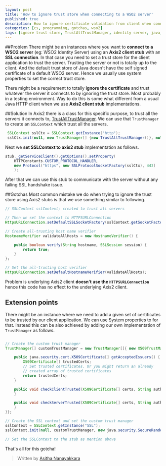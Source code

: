 ```yaml
---
layout: post
title: 'How to ignore trust store when connecting to a WSO2 server'
published: true
description: How to ignore certificate validation from client when connecting to WSO2 server via SSL using Axis2 client stub
categories: [cs, programming, gotchas, wso2]
tags: [ignore trust store, TrustAllTrustManager, identity server, java, axis2, WSO2, IS,]
---
```


##Problem
There might be an instances where you want to **connect to a WSO2 server** (eg: WSO2 Identity Server) using an **Axis2 client stub** with an **SSL connection**. In that case you need to set a trust store for the client application to trust the server. Trusting the server or not is totally up to the client. And the default trust store of Java doesn't have the self signed certificate of a default WSO2 server. Hence we usually use system properties to set the correct trust store.

There might be a requirement to totally **ignore the certificate** and trust whatever the server it connects to by ignoring the trust store. Most probably in a testing environment. Way to do this is some what different from a usual Java HTTP client when we use **Axis2 client stub** implementations.

##Solution
In Axis2 there is a class for this specific purpose, to trust all the servers it connects to, [TrustAllTrustManager](http://axis.apache.org/axis2/java/core/api/org/apache/axis2/java/security/TrustAllTrustManager.html). We can use that `TrustManager` to create an `SSLContext` which trust all the servers.

```java
 SSLContext sslCtx = SSLContext.getInstance("http");
 sslCtx.init(null, new TrustManager[] {new TrustAllTrustManager()}, null);
```

Next we **set SSLContext to axis2 stub** implementation as follows.

```java
stub._getServiceClient().getOptions().setProperty(
	HTTPConstants.CUSTOM_PROTOCOL_HANDLER,
	new Protocol("https", new SSLProtocolSocketFactory(sslCtx), 443)
	);

```

After that we can use this stub to communicate with the server without any failing SSL handshake issue.

##Gotchas
Most common mistake we do when trying to ignore the trust store using Axis2 stubs is that we use something similar to following.

```java
// SSLContext sslContext; created to trust all servers

// Then we set the context to HTTPSURLConnection
HttpsURLConnection.setDefaultSSLSocketFactory(sslContext.getSocketFactory());

// Create all-trusting host name verifier
HostnameVerifier validateAllHosts = new HostnameVerifier() {

	public boolean verify(String hostname, SSLSession session) {
		return true;
	}
};

// Set the all-trusting host verifier
HttpsURLConnection.setDefaultHostnameVerifier(validateAllHosts);
```

Problem is underlying Axis2 client **doesn't use the `HTTPSURLConnection`** hence this code has no effect to the underlying Axis2 client.  

## Extension points

There might be an instance where we need to add a given set of certificates to be trusted by our client application. We can use System properties to for that. Instead this can be also achieved by adding our own implementation of `TrustManager` as follows.

```java

// Create the custom trust manager
TrustManager[] customTrustManager = new TrustManager[]{ new X509TrustManager() {

	public java.security.cert.X509Certificate[] getAcceptedIssuers() {
		X509Certificate[] trustedCerts;
		// Set trusted certificates. Or you might return an already
		// created array of trusted certificates
		return trustedCerts;
	}

	public void checkClientTrusted(X509Certificate[] certs, String authType) {
	}

	public void checkServerTrusted(X509Certificate[] certs, String authType) {
	}
}};

// Create the SSL context and set the custom trust manager  
sslContext = SSLContext.getInstance("SSL");
sslContext.init(null, customTrustManager, new java.security.SecureRandom());

// Set the SSLContext to the stub as mention above
```

That's all for this gotcha!


> Written by [Asitha Nanayakkara](https://asitha.github.io/about)
